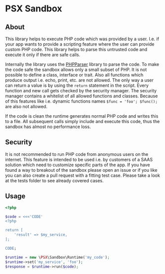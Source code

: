PSX Sandbox
===

## About

This library helps to execute PHP code which was provided by a user. I.e. if
your app wants to provide a scripting feature where the user can provide custom
PHP code. This library helps to parse this untrusted code and execute it only
if there are safe calls.

Internally the library uses the [PHPParser](https://github.com/nikic/PHP-Parser)
library to parse the code. To make the code safe the sandbox allows only a small 
subset of PHP. It is not possible to define a class, interface or trait. Also 
all functions which produce output i.e. echo, print, etc. are not allowed. The 
only way a user can return a value is by using the `return` statement in the 
script. Every function and new call gets checked by the security manager. The 
security manager contains a whitelist of all allowed functions and classes. 
Because of this features like i.e. dynamic functions names 
`$func = 'foo'; $func();` are also not allowed.

If the code is clean the runtime generates normal PHP code and writes this to a 
file. All subsequent calls simply include and execute this code, thus the 
sandbox has almost no performance loss.

## Security

It is not recommended to run PHP code from anonymous users on the internet. This 
feature is intended to be used i.e. by customers of a SAAS solution which need 
to customize specific parts of the app. If you have found a way to breakout of 
the sandbox please open an issue or if you like you can also create a pull 
request with a fitting test case. Please take a look at the tests folder to see 
already covered cases.

## Usage

```php
<?php

$code = <<<'CODE'
<?php

return [
    'result' => $my_service,
];

CODE;

$runtime = new \PSX\Sandbox\Runtime('my_code');
$runtime->set('my_service', 'foo');
$response = $runtime->run($code);

```
